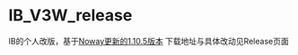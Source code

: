 # IB_V3W_release
IB的个人改版，基于[Noway更新的1.10.5版本](https://github.com/impossible-bosses/impossible-bosses-public)
下载地址与具体改动见Release页面
